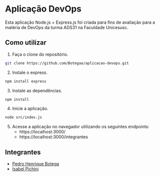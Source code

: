 # Aplicação DevOps

Esta aplicação Node.js + Express.js foi criada para fins de avaliação para a matéria de DevOps da turma ADS31 na Faculdade Unicesusc.

## Como utilizar

1. Faça o clone do repositório.
```bash
git clone https://github.com/Botegaa/aplicacao-devops.git
```

2. Instale o express.
```bash
npm install express
```

3. Instale as dependências.
```bash
npm install
```

4. Inicie a aplicação.
```bash
node src/index.js
```

5. Acesse a aplicação no navegador utilizando os seguintes endpoints:
    - https://localhost:3000/ 
    - https://localhost:3000/integrantes 


## Integrantes
- [Pedro Henrique Botega](https://github.com/Botegaa)
- [Isabel Pichini](https://github.com/isabelpichini)
